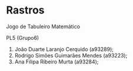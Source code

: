 # Rastros
Jogo de Tabuleiro Matemático

PL5 (Grupo6)
1. João Duarte Laranjo Cerquido (a93289);
2. Rodrigo Simões Guimarães Mendes (a93223);
3. Ana Filipa Ribeiro Murta (a93284);
